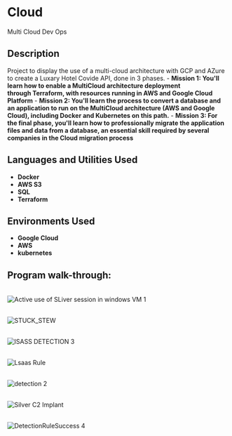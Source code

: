 # Cloud
Multi Cloud Dev Ops


<h2>Description</h2>
Project to display the use of a multi-cloud architecture with GCP and AZure to create a Luxary Hotel Covide API, done in 3 phases.</b>
- <b>Mission 1: You'll learn how to enable a MultiCloud architecture deployment through Terraform, with resources running in AWS and Google ﻿Cloud Platform</b>
- <b>Mission 2: You'll learn the process to convert a database and an application to run on the MultiCloud architecture (AWS ﻿and ﻿Google Cloud), including Docker and Kubernetes on this path.</b>
- <b>Mission 3: For the final phase, you'll learn how to professionally migrate the application files and data from a database, an essential skill required by several companies in the Cloud migration process</b>
<br />

<h2>Languages and Utilities Used</h2>

- <b>Docker </b>
- <b>AWS S3 </b>
- <b>SQL </b>
- <b>Terraform </b>
  
<h2>Environments Used </h2>

- <b>Google Cloud </b>  
- <b>AWS </b> 
- <b>kubernetes</b> 

<h2>Program walk-through:</h2>

<p align="center">

<br />![Active use of SLiver session in windows VM 1](https://github.com/Radel024/SIEM/assets/137848295/959898e0-6aeb-4de2-b945-9ab43ca9fdcb)
<br />

<br />![STUCK_STEW](https://github.com/Radel024/SIEM/assets/137848295/730aa001-1a6c-4766-a266-32db6546f733)
<br />

<br />![ISASS DETECTION 3](https://github.com/Radel024/SIEM/assets/137848295/a3c8bd7e-c677-4b17-a1c0-6323ec9e3e65)
<br />

<br />![Lsaas Rule](https://github.com/Radel024/SIEM/assets/137848295/39def682-5ed0-4e95-831f-32458204289b)
<br />

<br />![detection 2](https://github.com/Radel024/SIEM/assets/137848295/a2ff7843-2bc9-4ec6-a084-c55350814a4d)
<br />

<br />![Silver C2 Implant](https://github.com/Radel024/SIEM/assets/137848295/90dab769-de5c-46eb-b93a-b20c66f0ccae)
<br />

<br />![DetectionRuleSuccess 4](https://github.com/Radel024/SIEM/assets/137848295/265223de-f83e-4adc-b71c-a0d47b20e3f9)
<br />

<!--
 ```diff
- text in red
+ text in green
! text in orange
# text in gray
@@ text in purple (and bold)@@
```
--!>
